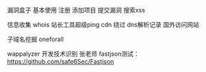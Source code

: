 漏洞盒子
基本使用 注册 添加项目 提交漏洞
搜索xss

信息收集
whois
站长工具超级ping cdn 绕过 dns解析记录 国外访问网站

子域名挖掘  oneforall

wappalyzer 开发技术识别
张老师
fastjson测试：https://github.com/safe6Sec/Fastjson